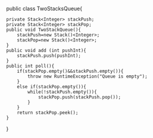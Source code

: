 public class TwoStacksQueue{
    
    private Stack<Integer> stackPush;
    private Stack<Integer> stackPop;
    public void TwoStackQueue(){
        stackPush=new Stack()<Integer>;
        stackPop=new Stack()<Integer>;
    }
    public void add (int pushInt){
        stackPush.push(pushInt);
    }
    public int poll(){
        if(stackPop.empty()&&stackPush.empty()){
            throw new RuntimeException("Queue is empty");
        }
        else if(stackPop.empty()){
            while(!stackPush.empty()){
                stackPop.push(stackPush.pop());
            }
        }
        return stackPop.peek();
    }
    
}